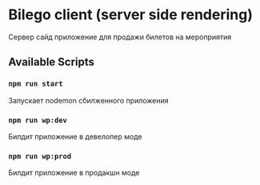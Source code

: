 # Bilego client (server side rendering)

Сервер сайд приложение для продажи билетов на мероприятия

## Available Scripts

### `npm run start`
Запускает nodemon сбилженного приложения

### `npm run wp:dev`
Билдит приложение в девелопер моде

### `npm run wp:prod`
Билдит приложение в продакшн моде
